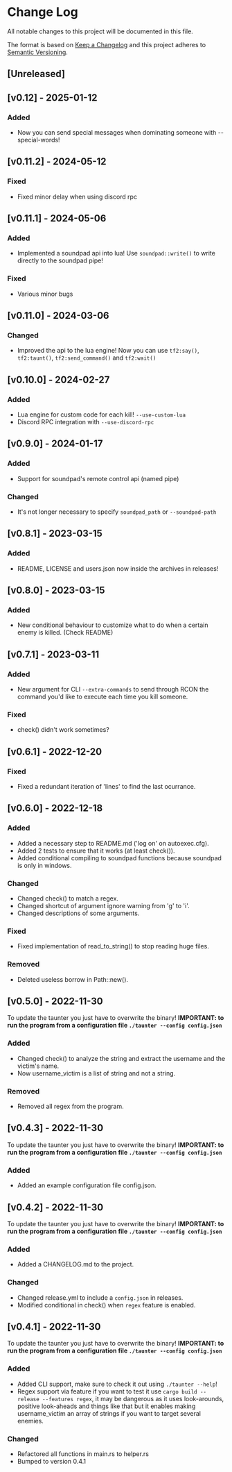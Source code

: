 # Change Log
All notable changes to this project will be documented in this file.
 
The format is based on [Keep a Changelog](http://keepachangelog.com/)
and this project adheres to [Semantic Versioning](http://semver.org/).

## [Unreleased]

## [v0.12] - 2025-01-12

### Added
- Now you can send special messages when dominating someone with --special-words!

## [v0.11.2] - 2024-05-12

### Fixed
- Fixed minor delay when using discord rpc 
 
## [v0.11.1] - 2024-05-06

### Added
- Implemented a soundpad api into lua! Use `soundpad::write()` to write directly to the soundpad pipe!

### Fixed
- Various minor bugs 

## [v0.11.0] - 2024-03-06

### Changed
- Improved the api to the lua engine! Now you can use `tf2:say()`, `tf2:taunt()`, `tf2:send_command()` and `tf2:wait()`

## [v0.10.0] - 2024-02-27

### Added 
- Lua engine for custom code for each kill! `--use-custom-lua`
- Discord RPC integration with `--use-discord-rpc`

## [v0.9.0] - 2024-01-17

### Added

- Support for soundpad's remote control api (named pipe)

### Changed

- It's not longer necessary to specify `soundpad_path` or `--soundpad-path`

## [v0.8.1] - 2023-03-15

### Added

- README, LICENSE and users.json now inside the archives in releases! 

## [v0.8.0] - 2023-03-15

### Added

- New conditional behaviour to customize what to do when a certain enemy is killed. (Check README)

## [v0.7.1] - 2023-03-11

### Added

- New argument for CLI `--extra-commands` to send through RCON the command you'd like to execute each time you kill someone.

### Fixed

- check() didn't work sometimes?

## [v0.6.1] - 2022-12-20

### Fixed

- Fixed a redundant iteration of 'lines' to find the last ocurrance.

## [v0.6.0] - 2022-12-18

### Added

- Added a necessary step to README.md ('log on' on autoexec.cfg).
- Added 2 tests to ensure that it works (at least check()).
- Added conditional compiling to soundpad functions because soundpad is only in windows.

### Changed

- Changed check() to match a regex.
- Changed shortcut of argument ignore warning from 'g' to 'i'.
- Changed descriptions of some arguments.

### Fixed

- Fixed implementation of read_to_string() to stop reading huge files.

### Removed

- Deleted useless borrow in Path::new().

## [v0.5.0] - 2022-11-30
 
To update the taunter you just have to overwrite the binary!
**IMPORTANT: to run the program from a configuration file `./taunter --config config.json`**
 
### Added

- Changed check() to analyze the string and extract the username and the victim's name.
- Now username_victim is a list of string and not a string.

### Removed

- Removed all regex from the program.

## [v0.4.3] - 2022-11-30
 
To update the taunter you just have to overwrite the binary!
**IMPORTANT: to run the program from a configuration file `./taunter --config config.json`**
 
### Added

- Added an example configuration file config.json.

## [v0.4.2] - 2022-11-30
 
To update the taunter you just have to overwrite the binary!
**IMPORTANT: to run the program from a configuration file `./taunter --config config.json`**
 
### Added

- Added a CHANGELOG.md to the project.

### Changed

- Changed release.yml to include a `config.json` in releases.
- Modified conditional in check() when `regex` feature is enabled.

## [v0.4.1] - 2022-11-30
  
To update the taunter you just have to overwrite the binary!
**IMPORTANT: to run the program from a configuration file `./taunter --config config.json`**

### Added

- Added CLI support, make sure to check it out using `./taunter --help`!
- Regex support via feature if you want to test it use `cargo build --release --features regex`, it may be dangerous as it uses look-arounds, positive look-aheads and things like that but it enables making username_victim an array of strings if you want to target several enemies.

### Changed
  
- Refactored all functions in main.rs to helper.rs
- Bumped to version 0.4.1